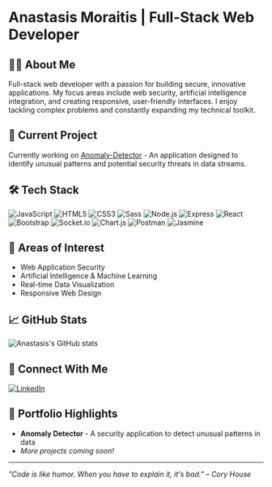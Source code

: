 # Anastasis Moraitis | Full-Stack Web Developer

## 👨‍💻 About Me
Full-stack web developer with a passion for building secure, innovative applications. My focus areas include web security, artificial intelligence integration, and creating responsive, user-friendly interfaces. I enjoy tackling complex problems and constantly expanding my technical toolkit.

## 🔭 Current Project
Currently working on [Anomaly-Detector](https://github.com/anastasis-mor/Anomaly-Detector) - An application designed to identify unusual patterns and potential security threats in data streams.

## 🛠️ Tech Stack
![JavaScript](https://img.shields.io/badge/-JavaScript-F7DF1E?style=flat-square&logo=javascript&logoColor=black)
![HTML5](https://img.shields.io/badge/-HTML5-E34F26?style=flat-square&logo=html5&logoColor=white)
![CSS3](https://img.shields.io/badge/-CSS3-1572B6?style=flat-square&logo=css3&logoColor=white)
![Sass](https://img.shields.io/badge/-Sass-CC6699?style=flat-square&logo=sass&logoColor=white)
![Node.js](https://img.shields.io/badge/-Node.js-339933?style=flat-square&logo=node.js&logoColor=white)
![Express](https://img.shields.io/badge/-Express-000000?style=flat-square&logo=express&logoColor=white)
![React](https://img.shields.io/badge/-React-61DAFB?style=flat-square&logo=react&logoColor=black)
![Bootstrap](https://img.shields.io/badge/-Bootstrap-7952B3?style=flat-square&logo=bootstrap&logoColor=white)
![Socket.io](https://img.shields.io/badge/-Socket.io-010101?style=flat-square&logo=socket.io&logoColor=white)
![Chart.js](https://img.shields.io/badge/-Chart.js-FF6384?style=flat-square&logo=chart.js&logoColor=white)
![Postman](https://img.shields.io/badge/-Postman-FF6C37?style=flat-square&logo=postman&logoColor=white)
![Jasmine](https://img.shields.io/badge/-Jasmine-8A4182?style=flat-square&logo=jasmine&logoColor=white)

## 🌱 Areas of Interest
- Web Application Security
- Artificial Intelligence & Machine Learning
- Real-time Data Visualization
- Responsive Web Design

## 📈 GitHub Stats
![Anastasis's GitHub stats](https://github-readme-stats.vercel.app/api?username=anastasis-mor&show_icons=true&theme=radical)

## 🔗 Connect With Me
[![LinkedIn](https://img.shields.io/badge/-LinkedIn-0077B5?style=flat-square&logo=linkedin&logoColor=white)](https://www.linkedin.com/in/anastasis-moraitis-b60216327/)

## 💼 Portfolio Highlights
- **Anomaly Detector** - A security application to detect unusual patterns in data
- _More projects coming soon!_

---

_"Code is like humor. When you have to explain it, it's bad." – Cory House_
